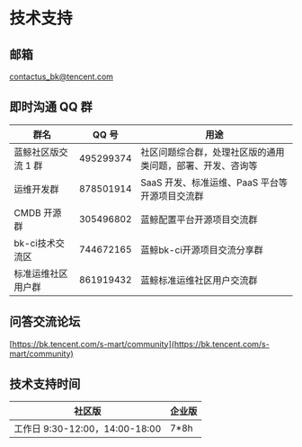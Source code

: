 # 技术支持

## 邮箱

contactus_bk@tencent.com

## 即时沟通 QQ 群

| 群名                | QQ 号     | 用途                                                       |
| ------------------- | --------- | ---------------------------------------------------------- |
| 蓝鲸社区版交流 1 群 | 495299374 | 社区问题综合群，处理社区版的通用类问题，部署、开发、咨询等 |
| 运维开发群          | 878501914 | SaaS 开发、标准运维、PaaS 平台等开源项目交流群             |
| CMDB 开源群        | 305496802 | 蓝鲸配置平台开源项目交流群                                 |
| bk-ci技术交流区    | 744672165 | 蓝鲸bk-ci开源项目交流分享群 |
| 标准运维社区用户群 |  861919432 | 蓝鲸标准运维社区用户交流群 |

## 问答交流论坛

[https://bk.tencent.com/s-mart/community](https://bk.tencent.com/s-mart/community)

## 技术支持时间

| 社区版 | 企业版 |
|--|--|
| 工作日 9:30-12:00，14:00-18:00 | 7*8h |

